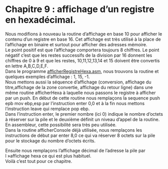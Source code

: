 # Chapitre 9 : affichage d’un registre en hexadécimal. <br>
Nous modifions à nouveau la routine d’affichage en base 10 pour afficher le contenu d’un registre en base 16. Cet affichage est très utilisé à la place de l’affichage en binaire et surtout pour afficher des adresses mémoire. <br>
Le point positif est que l’affichage comportera toujours 8 chiffres. Le point négatif c’est que les restes successifs de la division par 16 donnent les chiffres de 0 à 9 et que les restes, 10,11,12,13,14 et 15 doivent être convertis en lettre A,B,C,D,E,F. <br>
Dans le programme [afficherRegistreHexa.asm](https://github.com/vincentARM/AssemblyX86Windows32/blob/main/Chapitre009/afficherRegistreHexa.asm), nous trouvons la routine et quelques exemples d’affichage : 1, 15, -1. <br>
Nous mettons aussi la séquence d’affichage (conversion, affichage du titre,affichage de la zone convertie, affichage du retour ligne) dans une même routine afficherHexa à laquelle nous passons le registre à afficher par un push. En début de cette routine nous remplaçons la sequence push epb mov ebp,esp par l’instruction enter 0,0 et à la fin nous mettons l’instruction leave qui remplace pop ebp. <br> 
Dans l’instruction enter, le premier nombre (ici 0) indique le nombre d’octets à réserver sur la pile et le deuxième définit un niveau d’appel de la routine. En assembleur, cette possibilité sera très peu utilisée. <br>
Dans la routine afficherConsole déjà utilisée, nous remplaçons les instructions de début par enter 8,0 ce qui va réserver 8 octets sur la pile pour le stockage du nombre d’octets écrits. <br>

Ensuite nous remplaçons l’affichage décimal  de l’adresse  la pile  par l »affichage hexa ce qui est plus habituel.<br>
Voilà c’est tout pour ce chapitre.
